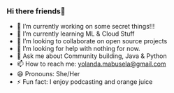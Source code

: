 ### Hi there friends👋

<!--
**MabuselaYolanda/MabuselaYolanda** is a ✨ _special_ ✨ repository because its `README.md` (this file) appears on your GitHub profile.

Here are some ideas to get you started:

-->

- 🔭 I’m currently working on some secret things!!!
- 🌱 I’m currently learning ML & Cloud Stuff
- 👯 I’m looking to collaborate on open source projects
- 🤔 I’m looking for help with nothing for now.
- 💬 Ask me about Community building, Java & Python 
- 📫 How to reach me: yolanda.mabusela@gmail.com
- 😄 Pronouns: She/Her
- ⚡ Fun fact: I enjoy podcasting and orange juice 

